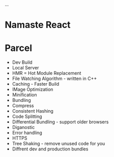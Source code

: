 ...

# Namaste React

# Parcel

- Dev Build
- Local Server
- HMR = Hot Module Replacement
- File Watching Algorithm - written in C++
- Caching - Faster Build
- IMage Optimization
- Minification 
- Bundling
- Compress
- Consistent Hashing
- Code Splitting
- Differential Bundling - support older browsers
- Diganostic
- Error handling 
- HTTPS
- Tree Shaking - remove unused code for you 
- Diffrent dev and production bundles 